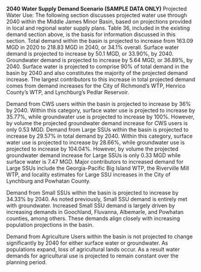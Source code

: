 **2040 Water Supply Demand Scenario (SAMPLE DATA ONLY)**
Projected Water Use: The following section discusses projected water use through 2040 within the
Middle James Minor Basin, based on projections provided in local and regional water supply plans. Table
36, included in the existing demand section above, is the basis for information discussed in this section.
Total demand within the basin is projected to increase from 163.09 MGD in 2020 to 218.83 MGD in 2040, or
34.1% overall. Surface water demand is projected to increase by 50.1 MGD, or 33.90%, by 2040. Groundwater
demand is projected to increase by 5.64 MGD, or 36.89%, by 2040. Surface water is projected to comprise
90% of total demand in the basin by 2040 and also constitutes the majority of the projected demand increase.
The largest contributors to this increase in total projected demand comes from demand increases for the
City of Richmond’s WTP, Henrico County’s WTP, and Lynchburg’s Pedlar Reservoir.

Demand from CWS users within the basin is projected to increase by 36% by 2040. Within this category,
surface water use is projected to increase by 35.77%, while groundwater use is projected to increase by 100%.
However, by volume the projected groundwater demand increase for CWS users is only 0.53 MGD.
Demand from Large SSUs within the basin is projected to increase by 29.57% in total demand by 2040.
Within this category, surface water use is projected to increase by 28.66%, while groundwater use is projected
to increase by 104.04%. However, by volume the projected groundwater demand increase for Large SSUs is
only 0.33 MGD while surface water is 7.47 MGD. Major contributors to increased demand for Large SSUs
include the Georgia-Pacific Big Island WTP, the Riverville Mill WTP, and locality estimates for Large SSU
increases in the City of Lynchburg and Powhatan County.

Demand from Small SSUs within the basin is projected to increase by 34.33% by 2040. As noted previously,
Small SSU demand is entirely met with groundwater. Increased Small SSU demand is largely driven by
increasing demands in Goochland, Fluvanna, Albemarle, and Powhatan counties, among others. These
demands align closely with increasing population projections in the basin.

Demand from Agriculture Users within the basin is not projected to change significantly by 2040 for either
surface water or groundwater. As populations expand, loss of agricultural lands occur. As a result water
demands for agricultural use is projected to remain constant over the planning period.
